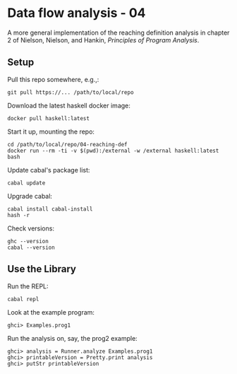 # Data flow analysis - 04

A more general implementation of the reaching definition analysis in chapter 2 of Nielson, Nielson, and Hankin, _Principles of Program Analysis_.


## Setup

Pull this repo somewhere, e.g.,:

    git pull https://... /path/to/local/repo

Download the latest haskell docker image:

    docker pull haskell:latest

Start it up, mounting the repo:

    cd /path/to/local/repo/04-reaching-def
    docker run --rm -ti -v $(pwd):/external -w /external haskell:latest bash

Update cabal's package list:

    cabal update

Upgrade cabal:

    cabal install cabal-install
    hash -r

Check versions:

    ghc --version
    cabal --version


## Use the Library

Run the REPL:

    cabal repl

Look at the example program:

    ghci> Examples.prog1

Run the analysis on, say, the prog2 example:

    ghci> analysis = Runner.analyze Examples.prog1
    ghci> printableVersion = Pretty.print analysis
    ghci> putStr printableVersion

